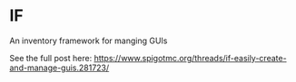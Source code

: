 # IF
An inventory framework for manging GUIs

See the full post here: https://www.spigotmc.org/threads/if-easily-create-and-manage-guis.281723/
